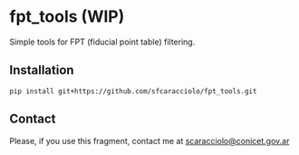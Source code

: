 # fpt_tools (WIP)
Simple tools for FPT (fiducial point table) filtering.

## Installation

```
pip install git+https://github.com/sfcaracciolo/fpt_tools.git
```

## Contact
Please, if you use this fragment, contact me at scaracciolo@conicet.gov.ar